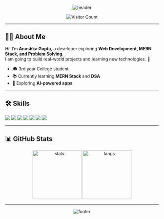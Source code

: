
<!-- Banner -->
<p align="center">
  <img src="https://capsule-render.vercel.app/api?type=waving&color=0:00BFFF,100:1E90FF&height=200&section=header&text=Hi%20There!%20I'm%20Anushka%20Gupta&fontSize=40&fontColor=ffffff" alt="header" />
</p>

<!-- Visitor Counter -->
<p align="center">
  <img src="https://komarev.com/ghpvc/?username=Anushka-gupta9&label=Visitors&color=blue&style=flat" alt="Visitor Count" />
</p>

---

## 👩‍💻 About Me
Hi! I’m **Anushka Gupta**, a developer exploring **Web Development, MERN Stack, and Problem Solving**.  
I am going to build real-world projects and learning new technologies. 🚀

- 🎓 3rd year College student  
- 📚 Currently learning **MERN Stack** and **DSA**  
- 🌱 Exploring **AI-powered apps**  


---

## 🛠 Skills
<p align="left">
  <img src="https://img.shields.io/badge/JavaScript-F7DF1E?logo=javascript&logoColor=000" />
  <img src="https://img.shields.io/badge/React-61DAFB?logo=react&logoColor=000" />
  <img src="https://img.shields.io/badge/Node.js-339933?logo=node.js&logoColor=fff" />
  <img src="https://img.shields.io/badge/MongoDB-47A248?logo=mongodb&logoColor=fff" />
  <img src="https://img.shields.io/badge/HTML5-E34F26?logo=html5&logoColor=fff" />
  <img src="https://img.shields.io/badge/CSS3-1572B6?logo=css3&logoColor=fff" />
  <img src="https://img.shields.io/badge/C++-00599C?logo=c%2B%2B&logoColor=fff" />
</p>

---

## 📊 GitHub Stats
<p align="center">
  <img src="https://github-readme-stats.vercel.app/api?username=Anushka-gupta9&show_icons=true&theme=tokyonight" alt="stats" height="160" />
  <img src="https://github-readme-stats.vercel.app/api/top-langs/?username=Anushka-gupta9&layout=compact&theme=tokyonight" alt="langs" height="160" />
</p>

---

<!-- Footer -->
<p align="center">
  <img src="https://capsule-render.vercel.app/api?type=waving&color=0:00BFFF,100:1E90FF&height=120&section=footer" alt="footer" />
</p>

